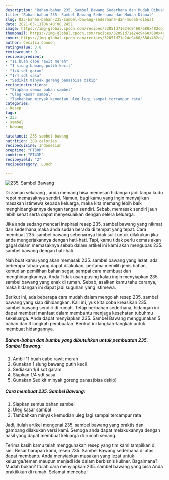 ```yaml
---
description: "Bahan-bahan 235. Sambel Bawang Sederhana dan Mudah Dibuat"
title: "Bahan-bahan 235. Sambel Bawang Sederhana dan Mudah Dibuat"
slug: 823-bahan-bahan-235-sambel-bawang-sederhana-dan-mudah-dibuat
date: 2021-03-11T06:40:08.245Z
image: https://img-global.cpcdn.com/recipes/32051d71e24c9460/680x482cq70/235-sambel-bawang-foto-resep-utama.jpg
thumbnail: https://img-global.cpcdn.com/recipes/32051d71e24c9460/680x482cq70/235-sambel-bawang-foto-resep-utama.jpg
cover: https://img-global.cpcdn.com/recipes/32051d71e24c9460/680x482cq70/235-sambel-bawang-foto-resep-utama.jpg
author: Cecilia Cannon
ratingvalue: 3.8
reviewcount: 9
recipeingredient:
- "11 buah cabe rawit merah"
- "1 siung bawang putih kecil"
- "1/4 sdt garam"
- "1/4 sdt sasa"
- "Sedikit minyak goreng panasbisa dskip"
recipeinstructions:
- "Siapkan semua bahan sambel"
- "Uleg kasar sambal"
- "Tambahkan minyak kemudian uleg lagi sampai tercampur rata"
categories:
- Resep
tags:
- 235
- sambel
- bawang

katakunci: 235 sambel bawang 
nutrition: 289 calories
recipecuisine: Indonesian
preptime: "PT30M"
cooktime: "PT43M"
recipeyield: "2"
recipecategory: Lunch

---
```



![235. Sambel Bawang](https://img-global.cpcdn.com/recipes/32051d71e24c9460/680x482cq70/235-sambel-bawang-foto-resep-utama.jpg)

Di zaman  sekarang , anda memang bisa memesan hidangan jadi tanpa kudu repot memasaknya sendiri. Namun, bagi kamu yang ingin menyajikan masakan istimewa kepada keluarga, maka kita memang lebih baik menghidangkannya dengan tangan sendiri. Sebab, memasak sendiri jauh lebih sehat serta dapat menyesuaikan dengan selera keluarga.

Jika anda sedang mencari inspirasi resep 235. sambel bawang yang nikmat dan sederhana,maka anda sudah berada di tempat yang tepat. Cara membuat 235. sambel bawang  sebenarnya tidak sulit untuk dilakukan jika anda mengerjakannya dengan hati-hati. Tapi, kamu tidak perlu cemas akan gagal dalam memasaknya 
sebab dalam artikel ini kami akan mengupas 235. sambel bawang dengan hati-hati.  



Nah buat kamu yang akan memasak 235. sambel bawang yang lezat, ada beberapa tahap yang dapat dilakukan, pertama memilih jenis bahan, kemudian pemilihan bahan segar, sampai cara membuat dan menghidangkannya. Anda Tidak usah pusing kalau ingin menyiapkan 235. sambel bawang yang enak di rumah. Sebab, asalkan kamu  tahu caranya, maka hidangan ini dapat jadi suguhan yang istimewa.

Berikut ini, ada beberapa cara mudah dalam mengolah resep 235. sambel bawang yang siap dihidangkan. Kali ini, yuk kita coba kreasikan 235. sambel bawang sendiri di rumah. Tetap berbahan sederhana, hidangan ini dapat memberi manfaat dalam membantu menjaga kesehatan tubuhmu sekeluarga. Anda dapat menyiapkan 235. Sambel Bawang menggunakan 5 bahan dan 3 langkah pembuatan. Berikut ini langkah-langkah untuk membuat hidangannya.

<!--inarticleads1-->

##### Bahan-bahan dan bumbu yang dibutuhkan untuk pembuatan 235. Sambel Bawang:

1. Ambil 11 buah cabe rawit merah
1. Gunakan 1 siung bawang putih kecil
1. Sediakan 1/4 sdt garam
1. Siapkan 1/4 sdt sasa
1. Gunakan Sedikit minyak goreng panas(bisa dskip)




<!--inarticleads2-->

##### Cara membuat 235. Sambel Bawang:

1. Siapkan semua bahan sambel
1. Uleg kasar sambal
1. Tambahkan minyak kemudian uleg lagi sampai tercampur rata




Jadi, itulah artikel mengenai  235. sambel bawang  yang praktis dan gampang dilakukan versi kami. Semoga anda dapat melakukannya dengan hasil yang dapat membuat keluarga di rumah senang. 

Terima kasih kamu telah menggunakan resep yang tim kami tampilkan di sini. Besar harapan kami, resep  235. Sambel Bawang sederhana di atas dapat membantu Anda menyiapkan masakan yang lezat untuk keluarga/teman maupun menjadi ide dalam berbisnis kuliner. Bagaimana? Mudah bukan? Itulah cara menyiapkan 235. sambel bawang yang bisa Anda praktikkan di rumah. Selamat mencoba!

